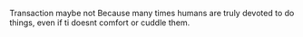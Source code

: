 Transaction maybe not
Because many times humans are truly devoted to do things, even if ti doesnt comfort or cuddle them.
